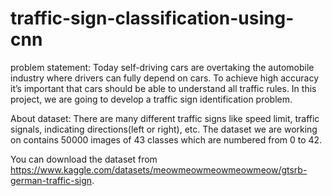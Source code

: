 # traffic-sign-classification-using-cnn
problem statement:
  Today self-driving cars are overtaking the automobile industry where drivers can fully depend on cars. To achieve high accuracy it’s important that cars should be able to understand all traffic rules. In this project, we are going to develop a traffic sign identification problem.

About dataset:
There are many different traffic signs like speed limit, traffic signals, indicating directions(left or right), etc. The dataset we are working on contains 50000 images of 43 classes which are numbered from 0 to 42.

You can download the dataset from https://www.kaggle.com/datasets/meowmeowmeowmeowmeow/gtsrb-german-traffic-sign.
